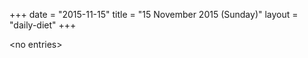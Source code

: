 +++
date = "2015-11-15"
title = "15 November 2015 (Sunday)"
layout = "daily-diet"
+++

\<no entries\>